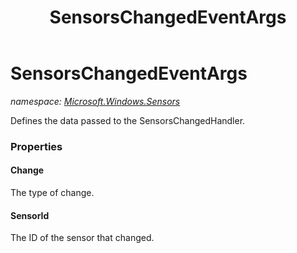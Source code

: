 ﻿---
title: SensorsChangedEventArgs
---

# SensorsChangedEventArgs
_namespace: [Microsoft.Windows.Sensors](N-Microsoft.Windows.Sensors.html)_

Defines the data passed to the SensorsChangedHandler.



### Properties

#### Change
The type of change.
#### SensorId
The ID of the sensor that changed.

